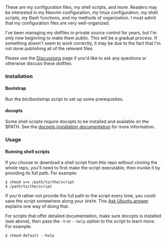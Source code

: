 These are my configuration files, my shell scripts, and more. Readers may be
interested in my Neovim configuration, my tmux configuration, my shell scripts,
my Bash functions, and my methods of organization. I must admit that my
configuration files are very well-organized.

I've been managing my dotfiles in private source control for years, but I'm only
now beginning to make them public. This will be a gradual process. If something
doesn't seem to work correctly, it may be due to the fact that I'm not done
publishing all of the relevant files.

Please use the [Discussions](https://github.com/openjck/dotfiles/discussions)
page if you'd like to ask any questions or otherwise discuss these dotfiles.

### Installation

#### Bootstrap

Run the _bin/bootstrap_ script to set up some prerequisites.

#### docopts

Some shell scripts require docopts to be installed and available on the $PATH.
See the [docopts installation
documentation](https://github.com/docopt/docopts#install) for more information.

### Usage

#### Running shell scripts

If you choose to download a shell script from this repo without cloning the
whole repo, you'll need to first make the script executable, then invoke it by
providing its full path. For example:

```shell
$ chmod u+x /path/to/the/script
$ /path/to/the/script
```

If you'd rather not provide the full path to the script every time, you could
save the script somewhere along your `$PATH`. This [Ask Ubuntu
answer](https://askubuntu.com/a/998464) explains one way of doing that.

For scripts that offer detailed documentation, make sure docopts is installed
(see above), then pass the `-h` or `--help` option to the script to learn more.
For example:

```shell
$ chmod-default --help
```
